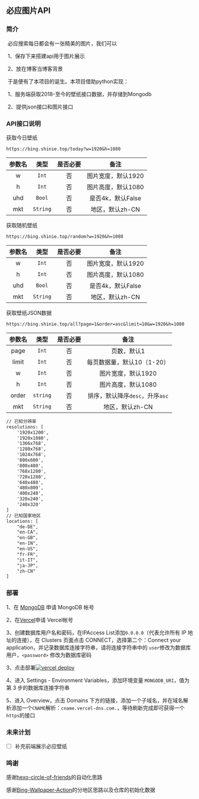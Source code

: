 ## 必应图片API

### 简介

​		必应搜索每日都会有一张精美的图片，我们可以

​		1、保存下来搭建api用于图片展示

​		2、放在博客当博客背景

​		于是便有了本项目的诞生。本项目借助python实现：

​		1、服务端获取2018-至今的壁纸接口数据，并存储到Mongodb

​		2、提供json接口和图片接口

### API接口说明

获取今日壁纸

```shell
https://bing.shinie.top/today?w=1920&h=1080
```

| 参数名 |   类型   | 是否必要 |        备注        |
| :----: | :------: | :------: | :----------------: |
|   w    |  `Int`   |    否    | 图片宽度，默认1920 |
|   h    |  `Int`   |    否    | 图片高度，默认1080 |
|  uhd   |  `Bool`  |    否    | 是否4k，默认False  |
|  mkt   | `String` |    否    |  地区，默认zh-CN   |

获取随机壁纸

```shell
https://bing.shinie.top/random?w=1920&h=1080
```

| 参数名 |   类型   | 是否必要 |        备注        |
| :----: | :------: | :------: | :----------------: |
|   w    |  `Int`   |    否    | 图片宽度，默认1920 |
|   h    |  `Int`   |    否    | 图片高度，默认1080 |
|  uhd   |  `Bool`  |    否    | 是否4k，默认False  |
|  mkt   | `String` |    否    |  地区，默认zh-CN   |

获取壁纸JSON数据

```shell
https://bing.shinie.top/all?page=1&order=asc&limit=10&w=1920&h=1080
```

| 参数名 |   类型   | 是否必要 |              备注               |
| :----: | :------: | :------: | :-----------------------------: |
|  page  |  `Int`   |    否    |           页数，默认1           |
| limit  |  `Int`   |    否    |   每页数据量，默认10（1-20）    |
|   w    |  `Int`   |    否    |       图片宽度，默认1920        |
|   h    |  `Int`   |    否    |       图片高度，默认1080        |
| order  | `string` |    否    | 排序，默认降序`desc`，升序`asc` |
|  mkt   | `String` |    否    |         地区，默认zh-CN         |

```markdown
// 已知分辨率
resolutions: [
    '1920x1200',
    '1920x1080',
    '1366x768',
    '1280x768',
    '1024x768',
    '800x600',
    '800x480',
    '768x1280',
    '720x1280',
    '640x480',
    '480x800',
    '400x240',
    '320x240',
    '240x320'
]
// 已知国家地区
locations: [
    "de-DE",
    "en-CA",
    "en-GB",
    "en-IN",
    "en-US",
    "fr-FR",
    "it-IT",
    "ja-JP",
    "zh-CN"
]
```

### 部署

1、在 [MongoDB](https://www.mongodb.com/cloud/atlas/register) 申请 MongoDB 帐号

2、在[Vercel](https://vercel.com/signup)申请 Vercel帐号

3、创建数据库用户名和密码，在IPAccess List添加`0.0.0.0`（代表允许所有 IP 地址的连接），在 Clusters 页面点击 CONNECT，选择第二个：Connect your application，并记录数据库连接字符串，请将连接字符串中的 `user`修改为数据库用户，`<password>` 修改为数据库密码

3、点击部署<a href="https://vercel.com/import/project?template=https://github.com/flow2000/bing-api/tree/master" target="_blank" rel="noopener noreferrer"><img src="https://vercel.com/button" alt="vercel deploy"></a>

4、进入 Settings - Environment Variables，添加环境变量 `MONGODB_URI`，值为第 3 步的数据库连接字符串

5、进入 Overview，点击 Domains 下方的链接，添加一个子域名，并在域名解析添加一个`CNAME`解析：`cname.vercel-dns.com.`，等待刷新完成即可获得一个`https`的接口

### 未来计划

- [ ] 补充前端展示必应壁纸

### 鸣谢

感谢[hexo-circle-of-friends](https://github.com/Rock-Candy-Tea/hexo-circle-of-friends)的自动化思路

感谢[Bing-Wallpaper-Action](https://github.com/zkeq/Bing-Wallpaper-Action)的分地区思路以及仓库的初始化数据